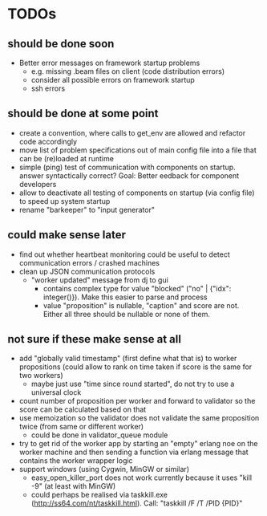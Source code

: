 # TODOs


## should be done soon

- Better error messages on framework startup problems
  - e.g. missing .beam files on client (code distribution errors)
  - consider all possible errors on framework startup
  - ssh errors


## should be done at some point

- create a convention, where calls to get_env are allowed and refactor code accordingly
- move list of problem specifications out of main config file into a file that can be (re)loaded at runtime
- simple (ping) test of communication with components on startup. answer syntactically correct? Goal: Better eedback for component developers
- allow to deactivate all testing of components on startup (via config file) to speed up system startup
- rename "barkeeper" to "input generator"


## could make sense later

- find out whether heartbeat monitoring could be useful to detect communication errors / crashed machines
- clean up JSON communication protocols
  - "worker updated" message from dj to gui
    - contains complex type for value "blocked" ("no" | {"idx": integer()}). Make this easier to parse and process
    - value "proposition" is nullable, "caption" and score are not. Either all three should be nullable or none of them.


## not sure if these make sense at all

- add "globally valid timestamp" (first define what that is) to worker propositions
  (could allow to rank on time taken if score is the same for two workers)
  - maybe just use "time since round started", do not try to use a universal clock
- count number of proposition per worker and forward to validator so the score can be calculated based on that
- use memoization so the validator does not validate the same proposition twice (from same or different worker)
  - could be done in validator_queue module
- try to get rid of the worker app by starting an "empty" erlang noe on the worker machine and then sending a function via erlang message that contains the worker wrapper logic
- support windows (using Cygwin, MinGW or similar)
  - easy_open_killer_port does not work currently because it uses "kill -9" (at least with MinGW)
  - could perhaps be realised via taskkill.exe (http://ss64.com/nt/taskkill.html). Call: "taskkill /F /T /PID {PID}"
